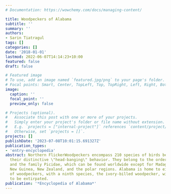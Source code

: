 ```yaml
---
# Documentation: https://wowchemy.com/docs/managing-content/

title: Woodpeckers of Alabama
subtitle: ''
summary: ''
authors:
- Sarin Tiatragul
tags: []
categories: []
date: '2018-01-01'
lastmod: 2022-06-07T14:14:23+10:00
featured: false
draft: false

# Featured image
# To use, add an image named `featured.jpg/png` to your page's folder.
# Focal points: Smart, Center, TopLeft, Top, TopRight, Left, Right, BottomLeft, Bottom, BottomRight.
image:
  caption: ''
  focal_point: ''
  preview_only: false

# Projects (optional).
#   Associate this post with one or more of your projects.
#   Simply enter your project's folder or file name without extension.
#   E.g. `projects = ["internal-project"]` references `content/project/deep-learning/index.md`.
#   Otherwise, set `projects = []`.
projects: []
publishDate: '2023-07-08T10:01:15.691327Z'
publication_types:
- 'entry-encyclopedia'
abstract: Northern FlickerWoodpeckers encompass 210 species of birds best known for
  their distinctive \"head-banging\" behavior. They belong to the order Piciformes
  and the family Picidae, which can be found worldwide except for Madagascar, Australia,
  New Guinea, New Zealand, and the polar regions. Alabama is home to eight species
  of woodpeckers, with a ninth species, the ivory-billed woodpecker, widely believed
  to be extirpated.
publication: '*Encyclopedia of Alabama*'
---
```


